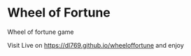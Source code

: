 # Wheel of Fortune


Wheel of fortune game

Visit Live on https://dl769.github.io/wheeloffortune and enjoy
